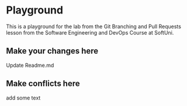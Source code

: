 # Playground
This is a playground for the lab from the Git Branching and Pull Requests lesson from the Software Engineering and DevOps Course at SoftUni.

## Make your changes here
Update Readme.md 

## Make conflicts here


add some text